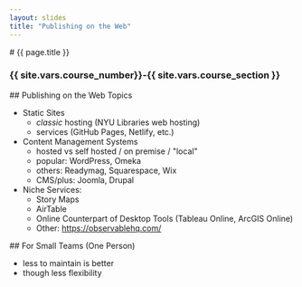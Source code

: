 ```yaml
---
layout: slides
title: "Publishing on the Web"
---
```


<section markdown="block" class="intro-slide">
# {{ page.title }}

### {{ site.vars.course_number}}-{{ site.vars.course_section }}

<p><small></small></p>
</section>

<section markdown="block">
## Publishing on the Web Topics

* Static Sites
	* _classic_ hosting (NYU Libraries web hosting)
	* services (GitHub Pages, Netlify, etc.)
* Content Management Systems
	* hosted vs self hosted / on premise / "local"
	* popular: WordPress, Omeka
	* others: Readymag, Squarespace, Wix
	* CMS/plus: Joomla, Drupal
* Niche Services:
	* Story Maps
	* AirTable
	* Online Counterpart of Desktop Tools (Tableau Online, ArcGIS Online)
	* Other: https://observablehq.com/

</section>

<section markdown="block">
## For Small Teams (One Person)

* less to maintain is better
* though less flexibility

</section>
